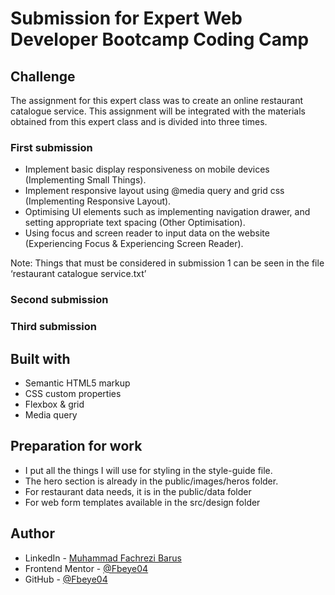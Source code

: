 # Submission for Expert Web Developer Bootcamp Coding Camp

## Challenge

The assignment for this expert class was to create an online restaurant catalogue service. This assignment will be integrated with the materials obtained from this expert class and is divided into three times.

### First submission

- Implement basic display responsiveness on mobile devices (Implementing Small Things).
- Implement responsive layout using @media query and grid css (Implementing Responsive Layout).
- Optimising UI elements such as implementing navigation drawer, and setting appropriate text spacing (Other Optimisation).
- Using focus and screen reader to input data on the website (Experiencing Focus & Experiencing Screen Reader).

Note: Things that must be considered in submission 1 can be seen in the file ‘restaurant catalogue service.txt’

### Second submission

### Third submission

## Built with

- Semantic HTML5 markup
- CSS custom properties
- Flexbox & grid
- Media query

## Preparation for work

- I put all the things I will use for styling in the style-guide file.
- The hero section is already in the public/images/heros folder.
- For restaurant data needs, it is in the public/data folder
- For web form templates available in the src/design folder

## Author

- LinkedIn - [Muhammad Fachrezi Barus](https://www.linkedin.com/in/muhammad-fachrezi-barus/)
- Frontend Mentor - [@Fbeye04](https://www.frontendmentor.io/profile/Fbeye04)
- GitHub - [@Fbeye04](https://github.com/Fbeye04)

